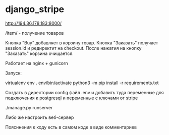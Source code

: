 # django_stripe

http://194.36.178.183:8000/

/item/<id> - получение товаров

Кнопка "Buy" добавляет в корзину товар.
Кнопка "Заказать" получает session.id и редиректит на checkout.
После нажатия на кнопку "Заказать" корзина очищается.

Работает на nginx + gunicorn

Запуск:
  
virtualenv env
. env/bin/activate
python3 -m pip install -r requirements.txt

Создать в директории config файл .env и добавить туда переменные для подключения к postgresql
и переменные с ключами от stripe

./manage.py runserver

Либо же настроить веб-сервер

Поясннения к коду есть в самом коде в виде комментариев
